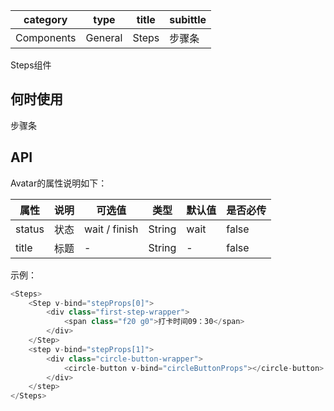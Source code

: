 | category | type | title | subittle |
| --- | --- | --- | --- |
| Components | General | Steps | 步骤条 |

Steps组件

## 何时使用

步骤条

## API

Avatar的属性说明如下：

| 属性 | 说明 | 可选值 | 类型 | 默认值 | 是否必传 |
| --- | --- | --- | --- | --- | --- |
| status | 状态 | wait / finish | String | wait | false |
| title | 标题 | - | String | - | false |

示例：
``` js
<Steps>
    <Step v-bind="stepProps[0]">
        <div class="first-step-wrapper">
            <span class="f20 g0">打卡时间09：30</span>
        </div>
    </Step>
    <step v-bind="stepProps[1]">
        <div class="circle-button-wrapper">
            <circle-button v-bind="circleButtonProps"></circle-button>
        </div>
    </step>
</Steps>
```
